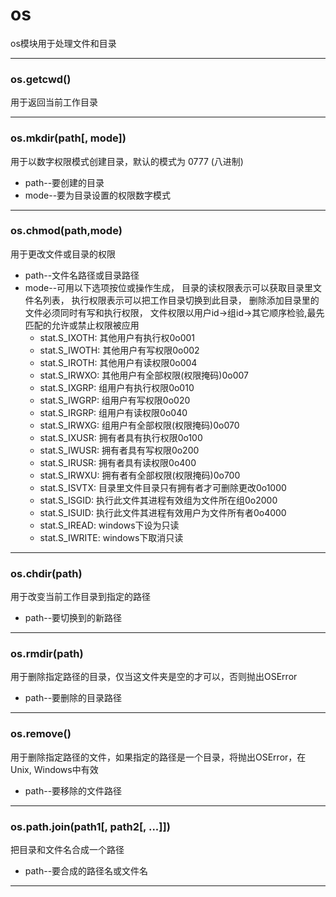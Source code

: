 # os
os模块用于处理文件和目录
***
### os.getcwd() 
用于返回当前工作目录
***
### os.mkdir(path[, mode])
用于以数字权限模式创建目录，默认的模式为 0777 (八进制)
* path--要创建的目录
* mode--要为目录设置的权限数字模式
***
### os.chmod(path,mode)
用于更改文件或目录的权限
* path--文件名路径或目录路径
* mode--可用以下选项按位或操作生成，
目录的读权限表示可以获取目录里文件名列表，
执行权限表示可以把工作目录切换到此目录，
删除添加目录里的文件必须同时有写和执行权限，
文件权限以用户id->组id->其它顺序检验,最先匹配的允许或禁止权限被应用
  * stat.S_IXOTH: 其他用户有执行权0o001
  * stat.S_IWOTH: 其他用户有写权限0o002
  * stat.S_IROTH: 其他用户有读权限0o004
  * stat.S_IRWXO: 其他用户有全部权限(权限掩码)0o007
  * stat.S_IXGRP: 组用户有执行权限0o010
  * stat.S_IWGRP: 组用户有写权限0o020
  * stat.S_IRGRP: 组用户有读权限0o040
  * stat.S_IRWXG: 组用户有全部权限(权限掩码)0o070
  * stat.S_IXUSR: 拥有者具有执行权限0o100
  * stat.S_IWUSR: 拥有者具有写权限0o200
  * stat.S_IRUSR: 拥有者具有读权限0o400
  * stat.S_IRWXU: 拥有者有全部权限(权限掩码)0o700
  * stat.S_ISVTX: 目录里文件目录只有拥有者才可删除更改0o1000
  * stat.S_ISGID: 执行此文件其进程有效组为文件所在组0o2000
  * stat.S_ISUID: 执行此文件其进程有效用户为文件所有者0o4000
  * stat.S_IREAD: windows下设为只读
  * stat.S_IWRITE: windows下取消只读
***
### os.chdir(path) 
用于改变当前工作目录到指定的路径
* path--要切换到的新路径
***
### os.rmdir(path)
用于删除指定路径的目录，仅当这文件夹是空的才可以，否则抛出OSError
* path--要删除的目录路径
***
### os.remove()
用于删除指定路径的文件，如果指定的路径是一个目录，将抛出OSError，在Unix, Windows中有效
* path--要移除的文件路径
***
### os.path.join(path1[, path2[, ...]])
把目录和文件名合成一个路径
* path--要合成的路径名或文件名
***
